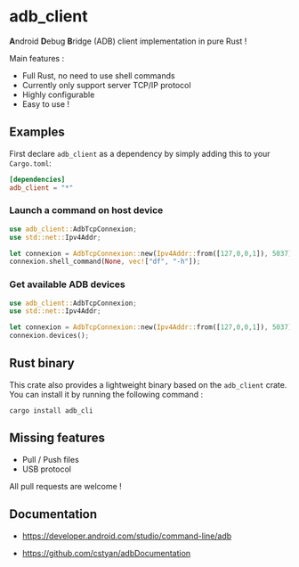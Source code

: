# adb_client

**A**ndroid **D**ebug **B**ridge (ADB) client implementation in pure Rust !

Main features :

- Full Rust, no need to use shell commands
- Currently only support server TCP/IP protocol
- Highly configurable
- Easy to use !

## Examples

First declare `adb_client` as a dependency by simply adding this to your `Cargo.toml`:

```toml
[dependencies]
adb_client = "*"
```

### Launch a command on host device

```rust
use adb_client::AdbTcpConnexion;
use std::net::Ipv4Addr;

let connexion = AdbTcpConnexion::new(Ipv4Addr::from([127,0,0,1]), 5037);
connexion.shell_command(None, vec!["df", "-h"]);
```

### Get available ADB devices

```rust
use adb_client::AdbTcpConnexion;
use std::net::Ipv4Addr;

let connexion = AdbTcpConnexion::new(Ipv4Addr::from([127,0,0,1]), 5037);
connexion.devices();
```

## Rust binary

This crate also provides a lightweight binary based on the `adb_client` crate. You can install it by running the following command :

```shell
cargo install adb_cli 
```

## Missing features

- Pull / Push files
- USB protocol 

All pull requests are welcome !

## Documentation

- <https://developer.android.com/studio/command-line/adb>

- <https://github.com/cstyan/adbDocumentation>
